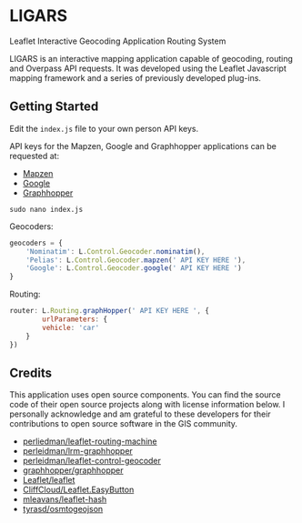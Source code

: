 # LIGARS

Leaflet Interactive Geocoding Application Routing System

LIGARS is an interactive mapping application capable of geocoding, routing and Overpass API requests. It was developed using the Leaflet Javascript mapping framework and a series of previously developed plug-ins.

## Getting Started

Edit the ```index.js``` file to your own person API keys.

API keys for the Mapzen, Google and Graphhopper applications can be requested at:
* [Mapzen](https://mapzen.com/developers/)
* [Google](https://developers.google.com/maps/documentation/geocoding/get-api-key)
* [Graphhopper](https://www.graphhopper.com/)

```
sudo nano index.js
```
Geocoders:
```javascript
geocoders = {
	'Nominatim': L.Control.Geocoder.nominatim(),
	'Pelias': L.Control.Geocoder.mapzen(' API KEY HERE '),
	'Google': L.Control.Geocoder.google(' API KEY HERE ')
}
```
Routing:
```javascript
router: L.Routing.graphHopper(' API KEY HERE ', {
		urlParameters: {
		vehicle: 'car'
	}
})
```

## Credits
This application uses open source components. You can find the source code of their open source projects along with license information below. I personally acknowledge and am grateful to these developers for their contributions to open source software in the GIS community.
* [perliedman/leaflet-routing-machine](https://github.com/perliedman/leaflet-routing-machine)
* [perleidman/lrm-graphhopper](https://github.com/perliedman/lrm-graphhopper)
* [perleidman/leaflet-control-geocoder](https://github.com/perliedman/leaflet-control-geocoder)
* [graphhopper/graphhopper](https://github.com/graphhopper/graphhopper)
* [Leaflet/leaflet](https://github.com/Leaflet/Leaflet)
* [CliffCloud/Leaflet.EasyButton](https://github.com/CliffCloud/Leaflet.EasyButton)
* [mleavans/leaflet-hash](https://github.com/mlevans/leaflet-hash)
* [tyrasd/osmtogeojson](https://github.com/tyrasd/osmtogeojson)
